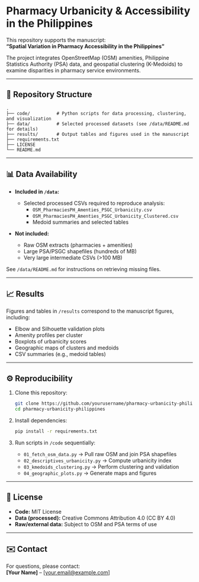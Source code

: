 # Pharmacy Urbanicity & Accessibility in the Philippines

This repository supports the manuscript:  
**“Spatial Variation in Pharmacy Accessibility in the Philippines”**

The project integrates OpenStreetMap (OSM) amenities, Philippine Statistics Authority (PSA) data, and geospatial clustering (K-Medoids) to examine disparities in pharmacy service environments.

---

## 📂 Repository Structure

```
.
├── code/          # Python scripts for data processing, clustering, and visualization
├── data/          # Selected processed datasets (see /data/README.md for details)
├── results/       # Output tables and figures used in the manuscript
├── requirements.txt
├── LICENSE
└── README.md
```

---

## 📊 Data Availability

- **Included in `/data`:**
  - Selected processed CSVs required to reproduce analysis:
    - `OSM_PharmaciesPH_Amenties_PSGC_Urbanicity.csv`
    - `OSM_PharmaciesPH_Amenties_PSGC_Urbanicity_Clustered.csv`
    - Medoid summaries and selected tables

- **Not included:**
  - Raw OSM extracts (pharmacies + amenities)
  - Large PSA/PSGC shapefiles (hundreds of MB)
  - Very large intermediate CSVs (>100 MB)

See `/data/README.md` for instructions on retrieving missing files.

---

## 📈 Results

Figures and tables in `/results` correspond to the manuscript figures, including:
- Elbow and Silhouette validation plots
- Amenity profiles per cluster
- Boxplots of urbanicity scores
- Geographic maps of clusters and medoids
- CSV summaries (e.g., medoid tables)

---

## ⚙️ Reproducibility

1. Clone this repository:
   ```bash
   git clone https://github.com/yourusername/pharmacy-urbanicity-philippines.git
   cd pharmacy-urbanicity-philippines
   ```

2. Install dependencies:
   ```bash
   pip install -r requirements.txt
   ```

3. Run scripts in `/code` sequentially:
   - `01_fetch_osm_data.py` → Pull raw OSM and join PSA shapefiles
   - `02_descriptives_urbanicity.py` → Compute urbanicity index
   - `03_kmedoids_clustering.py` → Perform clustering and validation
   - `04_geographic_plots.py` → Generate maps and figures

---

## 📜 License

- **Code:** MIT License  
- **Data (processed):** Creative Commons Attribution 4.0 (CC BY 4.0)  
- **Raw/external data:** Subject to OSM and PSA terms of use  

---

## ✉️ Contact

For questions, please contact:  
**[Your Name]** – [your.email@example.com]
